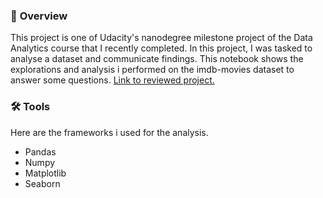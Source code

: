### 🎯 **Overview**
This project is one of Udacity's nanodegree milestone project of the Data Analytics course that I recently completed. In this project, I was tasked to analyse a dataset and communicate findings. 
This notebook shows the explorations and analysis i performed on the imdb-movies dataset to answer some questions.
[Link to reviewed project.](https://review.udacity.com/#!/reviews/3527681)


### 🛠️ **Tools**
Here are the frameworks i used for the analysis.
- Pandas
- Numpy
- Matplotlib
- Seaborn
